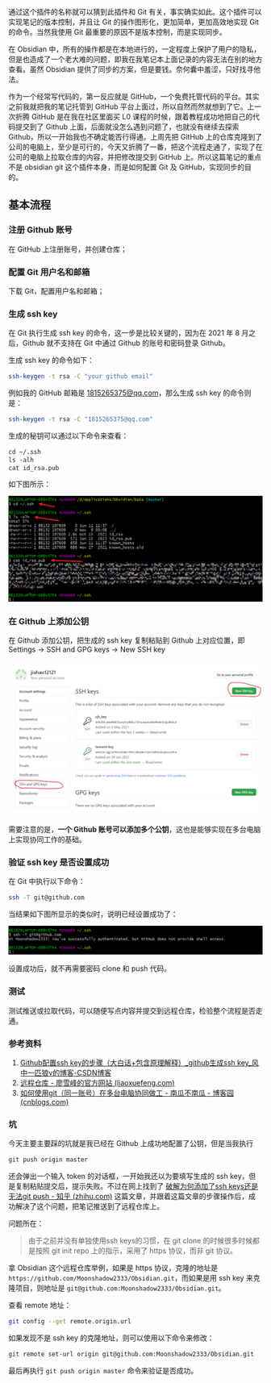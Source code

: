 
通过这个插件的名称就可以猜到此插件和 Git 有关，事实确实如此。这个插件可以实现笔记的版本控制，并且让 Git 的操作图形化，更加简单，更加高效地实现 Git 的命令。当然我使用 Git 最重要的原因不是版本控制，而是实现同步。

在 Obsidian 中，所有的操作都是在本地进行的，一定程度上保护了用户的隐私，但是也造成了一个老大难的问题，即我在我笔记本上面记录的内容无法在别的地方查看。虽然 Obsidian 提供了同步的方案，但是要钱。奈何囊中羞涩，只好找寻他法。

作为一个经常写代码的，第一反应就是 GitHub，一个免费托管代码的平台。其实之前我就把我的笔记托管到 GitHub 平台上面过，所以自然而然就想到了它。上一次折腾 GitHub 是在我在社区里面买 L0 课程的时候，跟着教程成功地把自己的代码提交到了 Github 上面，后面就没怎么遇到问题了，也就没有继续去探索 Github，所以一开始我也不确定能否行得通。上周先把 GitHub 上的仓库克隆到了公司的电脑上，至少是可行的，今天又折腾了一番，把这个流程走通了，实现了在公司的电脑上拉取仓库的内容，并把修改提交到 GitHub 上。所以这篇笔记的重点不是 obsidian git 这个插件本身，而是如何配置 Git 及 GitHub，实现同步的目的。

## 基本流程

### 注册 Github 账号

在 GitHub 上注册账号，并创建仓库；

### 配置 Git 用户名和邮箱

下载 Git，配置用户名和邮箱；

### 生成 ssh key

在 Git 执行生成 ssh key 的命令，这一步是比较关键的，因为在 2021 年 8 月之后，Github 就不支持在 Git 中通过 Github 的账号和密码登录 Github。

生成 ssh key 的命令如下：

```bash
ssh-keygen -t rsa -C "your github email"
```

例如我的 GitHub 邮箱是 1815265375@qq.com，那么生成 ssh key 的命令则是：

```bash
ssh-keygen -t rsa -C "1815265375@qq.com"
```

生成的秘钥可以通过以下命令来查看：

```
cd ~/.ssh
ls -alh
cat id_rsa.pub
```

如下图所示：

![](../images/Snipaste_2023-11-16_23-22-53.png)

### 在 Github 上添加公钥

在 Github 添加公钥，把生成的 ssh key 复制粘贴到 Github 上对应位置，即 Settings -> SSH and GPG keys -> New SSH key

![](../images/add_ssh_key.png)

需要注意的是，**一个 Github 账号可以添加多个公钥**，这也是能够实现在多台电脑上实现协同工作的基础。

### 验证 ssh key 是否设置成功

在 Git 中执行以下命令：

```bash
ssh -T git@github.com
```

当结果如下图所显示的类似时，说明已经设置成功了：

![](../images/Snipaste_2023-11-16_23-30-55.png)

设置成功后，就不再需要密码 clone 和 push 代码。

### 测试

测试推送或拉取代码，可以随便写点内容并提交到远程仓库，检验整个流程是否走通。

### 参考资料

1. [Github配置ssh key的步骤（大白话+包含原理解释）_github生成ssh key_风中一匹狼v的博客-CSDN博客](https://blog.csdn.net/weixin_42310154/article/details/118340458)
2. [远程仓库 - 廖雪峰的官方网站 (liaoxuefeng.com)](https://www.liaoxuefeng.com/wiki/896043488029600/896954117292416)
3. [如何使用git（同一账号）在多台电脑协同做工 - 南瓜不南瓜 - 博客园 (cnblogs.com)](https://www.cnblogs.com/Ye-zixiao/p/12233193.html)

### 坑

今天主要主要踩的坑就是我已经在 Github 上成功地配置了公钥，但是当我执行

```bash
git push origin master
```

还会弹出一个输入 token 的对话框，一开始我还以为要填写生成的 ssh key，但是复制粘贴提交后，提示失败。不过在网上找到了 [破解为何添加了ssh keys还是无法git push - 知乎 (zhihu.com)](https://zhuanlan.zhihu.com/p/406922505) 这篇文章，并跟着这篇文章的步骤操作后，成功解决了这个问题，把笔记推送到了远程仓库上。

问题所在：

> 由于之前并没有单独使用ssh keys的习惯，在 git clone 的时候很多时候都是按照 git init repo 上的指示，采用了 https 协议，而非 git 协议。

拿 Obsidian 这个远程仓库举例，如果是 https 协议，克隆的地址是 `https://github.com/Moonshadow2333/Obsidian.git`，而如果是用 ssh key 来克隆项目，则地址是 `git@github.com:Moonshadow2333/Obsidian.git`。

查看 remote 地址：

```bash
git config --get remote.origin.url
```

如果发现不是 ssh key 的克隆地址，则可以使用以下命令来修改：

```bash
git remote set-url origin git@github.com:Moonshadow2333/Obsidian.git
```

最后再执行 `git push origin master` 命令来验证是否成功。